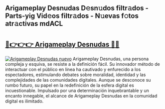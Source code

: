 ## Arigameplay Desnudas D𝚎sn𝚞dos filtr𝚊dos - Parts-yig Vid𝚎os filtr𝚊dos - N𝚞evas f𝚘tos atr𝚊ctivas mdACL

# <h2><a href="http://mb83i4.tromn.icu/?c=Arigameplay+Desnudas">🔗👉👉👉 Arigameplay Desnudas 🔗🔗</a></h2>

[![Arigameplay Desnudas nuevo](https://i.imgur.com/pEAQMta.gif)](http://mb83i4.tromn.icu/?c=Arigameplay+Desnudas)
Arigameplay Desnudas, una persona compleja y esquiva, se resiste a la definición fácil. Su innovador método de interactuar con el público en línea ha cautivado y enfurecido a los espectadores, estimulando debates sobre moralidad, identidad y las complejidades de las comunidades digitales. Aunque se desconoce su rumbo futuro, su papel en la redefinición de la esfera digital es incuestionable. Impulsado por una determinación inquebrantable y un encanto innegable, el alcance de Arigameplay Desnudas en la comunidad digital es ilimitado.
